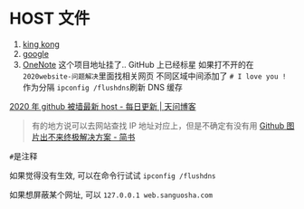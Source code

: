 # HOST 文件

1. [king kong](https://github.com/g1thub-h/Easy2Kingkong)
2. [google](https://github.com/googlehosts/hosts)
3. [OneNote](https://github.com/Marukon/Microsoft-Hosts) 这个项目地址挂了..
GitHub 上已经标星
如果打不开的在`2020website-问题解决`里面找相关网页
不同区域中间添加了 `# I love you !` 作为分隔
`ipconfig /flushdns`刷新 DNS 缓存

[2020 年 github 被墙最新 host - 每日更新 | 天问博客](http://blog.yoqi.me/lyq/16489.html)

> 有的地方说可以去网站查找 IP 地址对应上，但是不确定有没有用
> [Github 图片出不来终极解决方案 - 简书](https://www.jianshu.com/p/45b2bf8fcb9e)

`#`是注释

如果觉得没有生效, 可以在命令行试试 `ipconfig /flushdns`

如果想屏蔽某个网址, 可以 `127.0.0.1 web.sanguosha.com`

